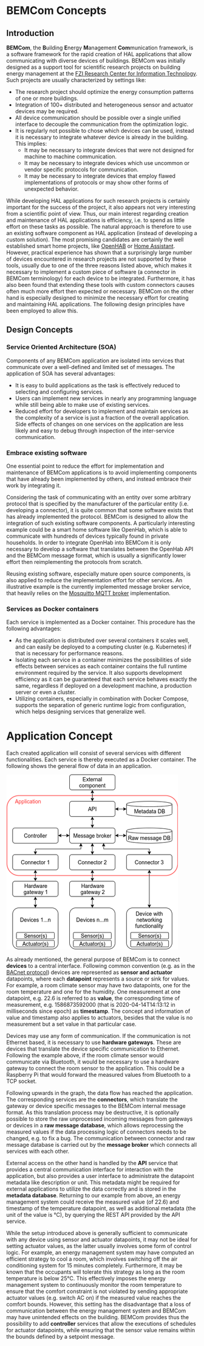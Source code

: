 # BEMCom Concepts  

## Introduction

**BEMCom**, the **B**uilding **E**nergy **M**anagement **Com**munication framework, is a software framework for the rapid creation of HAL applications that allow communicating with diverse devices of buildings. BEMCom was initially designed as a support tool for scientific research projects on building energy management at the [FZI Research Center for Information Technology](https://www.fzi.de/en/about-us/). Such projects are usually characterized by settings like:

* The research project should optimize the energy consumption patterns of one or more buildings.
* Integration of 100+ distributed and heterogeneous sensor and actuator devices may be required. 
* All device communication should be possible over a single unified interface to decouple the communication from the optimization logic.
* It is regularly not possible to chose which devices can be used, instead it is necessary to integrate whatever device is already in the building. This implies:
  * It may be necessary to integrate devices that were not designed for machine to machine communication.
  * It may be necessary to integrate devices which use uncommon or vendor specific protocols for communication.
  * It may be necessary to integrate devices that employ flawed implementations of protocols or may show other forms of unexpected behavior.  

While developing HAL applications for such research projects is certainly important for the success of the project, it also appears not very interesting from a scientific point of view. Thus, our main interest regarding creation and maintenance of HAL applications is efficiency, i.e. to spend as little effort on these tasks as possible. The natural approach is therefore to use an existing software component as HAL application (instead of developing a custom solution). The most promising candidates are certainly the well established smart home projects, like [OpenHAB](https://www.openhab.org/) or  [Home Assistant](https://www.home-assistant.io/). However, practical experience has shown that a surprisingly large number of devices encountered in research projects are not supported by these tools, usually due to one of the three reasons listed above, which makes it necessary to implement a custom piece of software (a connector in BEMCom terminology) for each device to be integrated. Furthermore, it has also been found that extending these tools with custom connectors causes often much more effort then expected or necessary. BEMCom on the other hand is especially designed to minimize the necessary effort for creating and maintaining HAL applications. The following design principles have been employed to allow this.

## Design Concepts

### Service Oriented Architecture (SOA)

Components of any BEMCom application are isolated into services that communicate over a well-defined and limited set of messages. The application of SOA has several advantages:

- It is easy to build applications as the task is effectively reduced to selecting and configuring services. 
- Users can implement new services in nearly any programming language while still being able to make use of existing services.
- Reduced effort for developers to implement and maintain services as the complexity of a service is just a fraction of the overall application. Side effects of changes on one services on the application are less likely and easy to debug through inspection of the inter-service communication.

### Embrace existing software

One essential point to reduce the effort for implementation and maintenance of BEMCom applications is to avoid implementing components that have already been implemented by others, and instead embrace their work by integrating it. 

Considering the task of communicating with an entity over some arbitrary protocol that is specified by the manufacturer of the particular entity (i.e. developing a connector), it is quite common that some software exists that has already implemented the protocol. BEMCom is designed to allow the integration of such existing software components. A particularly interesting example could be a smart home software like OpenHab, which is able to communicate with hundreds of devices typically found in private households. In order to integrate OpenHab into BEMCom it is only necessary to develop a software that translates between the OpenHab API and the BEMCom message format, which is usually a significantly lower effort then reimplementing the protocols from scratch.

Reusing existing software, especially mature open source components, is also applied to reduce the implementation effort for other services. An illustrative example is the currently implemented message broker service, that heavily relies on the [Mosquitto MQTT broker](https://mosquitto.org) implementation. 

### Services as Docker containers

Each service is implemented as a Docker container. This procedure has the following advantages:

- As the application is distributed over several containers it scales well, and can easily be deployed to a computing cluster (e.g. Kubernetes) if that is necessary for performance reasons.
- Isolating each service in a container minimizes the possibilities of side effects between services as each container contains the full runtime environment required by the service. It also supports development efficiency as it can be guaranteed that each service behaves exactly the same, regardless if deployed on a development machine, a production server or even a cluster.
- Utilizing containers, especially in combination with Docker Compose, supports the separation of generic runtime logic from configuration, which helps designing services that generalize well.

# Application Concept

Each created application will consist of several services with different functionalities. Each service is thereby executed as a Docker container. The following shows the general flow of data in an application.

![service_concept](graphics/service_concept.png)

As already mentioned, the general purpose of BEMCom is to connect **devices** to a central interface.  Following common convention (e.g. as in the [BACnet protocol](https://en.wikipedia.org/wiki/BACnet)) devices are represented as **sensor and actuator** datapoints, where each **datapoint** represents a source or sink for values. For example, a room climate sensor may have two datapoints, one for the room temperature and one for the humidity. One measurement at one datapoint, e.g. 22.6 is referred to as **value**, the corresponding time of measurement, e.g. 1586873592000 (that is 2020-04-14T14:13:12 in milliseconds since epoch) as **timestamp**. The concept and information of value and timestamp also applies to actuators, besides that the value is no measurement but a set value in that particular case.

Devices may use any form of communication. If the communication is not Ethernet based, it is necessary to use **hardware gateways**. These are devices that translate the device specific communication to Ethernet. Following the example above, if the room climate sensor would communicate via Bluetooth, it would be necessary to use a hardware gateway to connect the room sensor to the application. This could be a Raspberry Pi that would forward the measured values from Bluetooth to a TCP socket.

Following upwards in the graph, the data flow has reached the application. The corresponding services are the **connectors**, which translate the gateway or device specific messages to the BEMCom internal message format. As this translation process may be destructive, it is optionally possible to store the raw unprocessed incoming messages from gateways or devices in a **raw message database**, which allows reprocessing the measured values if the data processing logic of connectors needs to be changed, e.g. to fix a bug. The communication between connector and raw message database is carried out by the **message broker** which connects all services with each other.

External access on the other hand is handled by the **API** service that provides a central communication interface for interaction with the application, but also provides a user interface to administrate the datapoint metadata like description or unit. This metadata might be required for external applications to utilize the data correctly and is stored in the **metadata database**. Returning to our example from above, an energy management system could receive the measured value (of 22.6) and timestamp of the temperature datapoint, as well as additional metadata (the unit of the value is °C), by querying the REST API provided by the API service. 

While the setup introduced above is generally sufficient to communicate with any device using sensor and actuator datapoints, it may not be ideal for setting actuator values, as the latter usually involves some form of control logic. For example, an energy management system may have computed an efficient strategy to cool a room, which involves switching off the air conditioning system for 15 minutes completely. Furthermore, it may be known that the occupants will tolerate this strategy as long as the room temperature is below 25°C. This effectively imposes the energy management system to continuously monitor the room temperature to ensure that the comfort constraint is not violated by sending appropriate actuator values (e.g. switch AC on) if the measured value reaches the comfort bounds. However, this setting has the disadvantage that a loss of communication between the energy management system and BEMCom may have unintended effects on the building. BEMCom provides thus the possibility to add **controller** services that allow the executions of schedules for actuator datapoints, while ensuring that the sensor value remains within the bounds defined by a setpoint message.

